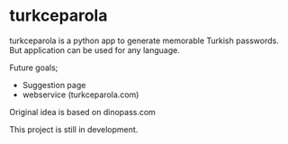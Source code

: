 # turkceparola

turkceparola is a python app to generate memorable Turkish passwords. But application can be used for any language. 

Future goals;

- Suggestion page
- webservice (turkceparola.com)

Original idea is based on dinopass.com

This project is still in development. 
